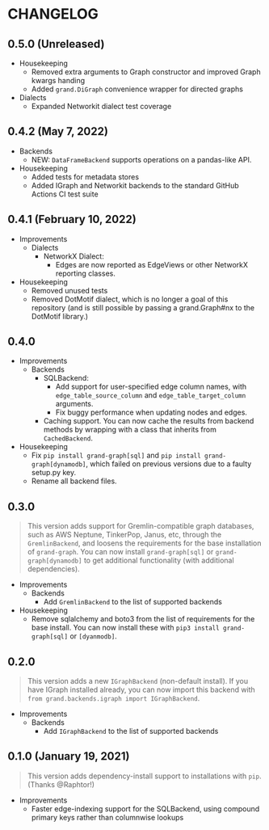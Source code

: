 # CHANGELOG

## **0.5.0** (Unreleased)

-   Housekeeping
    -   Removed extra arguments to Graph constructor and improved Graph kwargs handing
    -   Added `grand.DiGraph` convenience wrapper for directed graphs
-   Dialects
    -   Expanded Networkit dialect test coverage

## **0.4.2** (May 7, 2022)

-   Backends
    -   NEW: `DataFrameBackend` supports operations on a pandas-like API.
-   Housekeeping
    -   Added tests for metadata stores
    -   Added IGraph and Networkit backends to the standard GitHub Actions CI test suite

## **0.4.1** (February 10, 2022)

-   Improvements
    -   Dialects
        -   NetworkX Dialect:
            -   Edges are now reported as EdgeViews or other NetworkX reporting classes.
-   Housekeeping
    -   Removed unused tests
    -   Removed DotMotif dialect, which is no longer a goal of this repository (and is still possible by passing a grand.Graph#nx to the DotMotif library.)

## **0.4.0**

-   Improvements
    -   Backends
        -   SQLBackend:
            -   Add support for user-specified edge column names, with `edge_table_source_column` and `edge_table_target_column` arguments.
            -   Fix buggy performance when updating nodes and edges.
        -   Caching support. You can now cache the results from backend methods by wrapping with a class that inherits from `CachedBackend`.
-   Housekeeping
    -   Fix `pip install grand-graph[sql]` and `pip install grand-graph[dynamodb]`, which failed on previous versions due to a faulty setup.py key.
    -   Rename all backend files.

## **0.3.0**

> This version adds support for Gremlin-compatible graph databases, such as AWS Neptune, TinkerPop, Janus, etc, through the `GremlinBackend`, and loosens the requirements for the base installation of `grand-graph`. You can now install `grand-graph[sql]` or `grand-graph[dynamodb]` to get additional functionality (with additional dependencies).

-   Improvements
    -   Backends
        -   Add `GremlinBackend` to the list of supported backends
-   Housekeeping
    -   Remove sqlalchemy and boto3 from the list of requirements for the base install. You can now install these with `pip3 install grand-graph[sql]` or `[dyanmodb]`.

## **0.2.0**

> This version adds a new `IGraphBackend` (non-default install). If you have IGraph installed already, you can now import this backend with `from grand.backends.igraph import IGraphBackend`.

-   Improvements
    -   Backends
        -   Add `IGraphBackend` to the list of supported backends

## **0.1.0** (January 19, 2021)

> This version adds dependency-install support to installations with `pip`. (Thanks @Raphtor!)

-   Improvements
    -   Faster edge-indexing support for the SQLBackend, using compound primary keys rather than columnwise lookups
